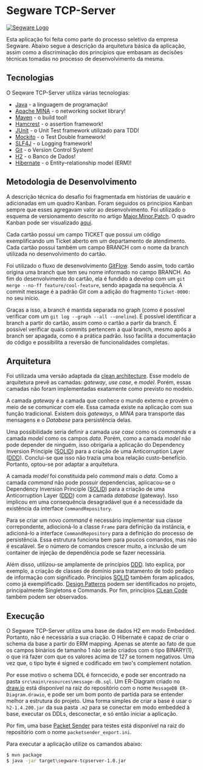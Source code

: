 # Segware TCP-Server

[![Segware Logo](https://i.imgur.com/trwmfQz.jpg)](https://www.segware.com/)

Esta aplicação foi feita como parte do processo seletivo da empresa Segware. Abaixo segue a descrição da arquitetura básica da aplicação, assim como a discriminação dos princípios que embasam as decisões técnicas tomadas no processo de desenvolvimento da mesma.

## Tecnologias

O Seqware TCP-Server utiliza várias tecnologias:

  - [Java] - a linguagem  de programação!
  - [Apache MINA] - o networking socket library!
  - [Maven] - o build tool!
  - [Hamcrest] - o assertion framework!
  - [JUnit] - o Unit Test framework utilizado para TDD!
  - [Mockito] - o Test Double framework!
  - [SLF4J] - o Logging framework!
  - [Git] - o Version Control System!
  - [H2] - o Banco de Dados!
  - [Hibernate] - o Entity–relationship model (ERM)!

## Metodologia de Desenvolvimento

A descrição técnica do desafio foi fragmentada em histórias de uauário e adicionadas em um quadro Kanban. Foram seguidos os princípios Kanban sempre que esses agregavam valor ao desenvolvimento. Foi utilizado o esquema de versionamento descrito no artigo [Major.Minor.Patch]. O quadro Kanban pode ser visualizado [aqui](https://trello.com/b/FuH1XPtD/segware-tcp-server).

Cada cartão possui um campo TICKET que possui um código exemplificando um Ticket aberto em um departamento de atendimento. Cada cartão possui também um campo BRANCH com o nome da branch utilizada no desenvolvimento do cartão. 

Foi utilizado o fluxo de desenvolvimento [GitFlow]. Sendo assim, todo cartão origina uma branch que tem seu nome informado no campo BRANCH. Ao fim do desenvolvimento do cartão, ela é fundido a develop com um `git merge --no-ff feature/cool-feature`, sendo apagada na sequência. A commit message é a padrão Git com a adição do fragmento `Ticket-0000:` no seu início.

Graças a isso, a branch é mantida separada no graph (como é possível verificar com um `git log --graph --all --oneline`). É possível identificar a branch a partir do cartão, assim como o cartão a partir da branch. É possível verificar quais commits pertencem a qual branch, mesmo após a branch ser apagada, como é a prática padrão. Isso facilita a documentação do código e possibilita a reversão de funcionalidades completas.

## Arquitetura

Foi utilizada uma versão adaptada da [clean architecture]. Esse modelo de arquitetura prevê as camadas: *gateway*, *use case*, e *model*. Porém, essas camadas não foram implementadas exatamente como previsto no modelo.

A camada *gateway* é a camada que conhece o mundo externo e provém o meio de se comunicar com ele. Essa camada existe na aplicação com sua função tradicional. Existem dois *gateways*, o *MINA* para transporte das mensagens e o *Database* para persistência delas.

Uma possibilidade seria definir a camada *use case* como os *commands* e a camada *model* como os campos *data*. Porém, como a camada *model* não pode depender de ninguém, isso obrigaria a aplicação do Dependency Inversion Principle ([SOLID]) para a criação de uma Anticorruption Layer ([DDD]). Conclui-se que isso não trazia uma boa relação custo-benefício. Portanto, optou-se por adaptar a arquitetura.

A camada *model* foi constituida pelo *command* mais o *data*. Como a camada *command* não pode possuir dependencias, aplicacou-se o Dependency Inversion Principle ([SOLID]) para a criação de uma Anticorruption Layer ([DDD]) com a camada *database* (gateway). Isso implicou em uma consequência desagradável que é a necessidade da existência da interface `CommandRepository`.

Para se criar um novo *command* é necessário implementar sua classe correpondente, adiocioná-lo a classe `Frame` para definição da instância, e adicioná-lo a interface `CommandRepository` para a definição do processo de persistência. Essa estrutura funciona bem para poucos comandos, mas não é escalável. Se o número de comandos crescer muito, a inclusão de um container de injeção de dependência pode se fazer necessária.

Além disso, utilizou-se amplamente de princípios [DDD]. Isto explica, por exemplo, a criação de classes de domínio para tratamento de todo pedaço de informação com significado. Princípios [SOLID] também foram aplicados, como já exemplificado. [Design Patterns] podem ser identificados no projeto, principalmente Singletons e Commands. Por fim, princípios [CLean Code] também podem ser observados.

## Execução

O Segware TCP-Server utiliza uma base de dados H2 em modo Embedded. Portanto, não é necessária a sua criação. O Hibernate é capaz de criar o schema da base a partir do ERM mapping. Apenas se atente ao fato de que os campos binários de tamanho 1 não serão criados com o tipo BINARY(1), o que irá fazer com que os valores acima de 127 se tornem negativos. Uma vez que, o tipo byte é signed e codificado em two's complement notation.

Por esse motivo o schema DDL é forncecido, e pode ser encontrado na pasta `src\main\resources\message-db.sql`. Um ER-Diagram criado no [draw.io](https://app.diagrams.net/) está disponível na raiz do repositório com o nome `MessageDB ER-Diagram.drawio`, e pode ser um bom ponto de partida para se entender melhor a estrutura do projeto. Uma forma simples de criar a base é usar o `h2-1.4.200.jar` da sua pasta `.m2` para se conectar em modo embedded à base, executar os DDLs, desconectar, e só então iniciar a aplicação.

Por fim, uma base [Packet Sender](https://packetsender.com/) para testes está disponível na raiz do repositório com o nome `packetsender_export.ini`.

Para executar a aplicação utilize os camandos abaixo:
```sh
$ mvn package
$ java -jar target\segware-tcpserver-1.0.jar
```



   [Java]: <https://www.oracle.com/java/>
   [Apache MINA]: <https://mina.apache.org/>
   [Maven]: <https://maven.apache.org/>
   [Hamcrest]: <http://hamcrest.org/>
   [JUnit]: <https://junit.org/junit4/>
   [Mockito]: <https://site.mockito.org/>
   [SLF4J]: <https://www.slf4j.org/>
   [Git]: <https://git-scm.com/>
   [H2]: <https://www.h2database.com/html/main.html>
   [Hibernate]: <https://hibernate.org/>
   
   [GitFlow]: <https://nvie.com/posts/a-successful-git-branching-model/>
   [Major.Minor.Patch]: <https://medium.com/fiverr-engineering/major-minor-patch-a5298e2e1798>
   [clean architecture]: <https://www.amazon.com.br/Clean-Architecture-Craftsmans-Software-Structure-ebook/dp/B075LRM681?tag=goog0ef-20&smid=A18CNA8NWQSYHH&ascsubtag=go_1686871380_65779544836_327582895583_aud-580930410671:pla-581169666159_c_>
   [SOLID]: <https://www.amazon.com.br/Software-Development-Principles-Patterns-Practices/dp/0135974445/ref=sr_1_1?__mk_pt_BR=%C3%85M%C3%85%C5%BD%C3%95%C3%91&dchild=1&keywords=Agile+Principles%2C+Patterns%2C+and+Practices&qid=1600697072&sr=8-1>
   [DDD]: <https://www.amazon.com.br/Domain-Driven-Design-Tackling-Complexity-Software-ebook/dp/B00794TAUG/ref=sr_1_2?__mk_pt_BR=%C3%85M%C3%85%C5%BD%C3%95%C3%91&crid=37VKJ8PYIN0B0&dchild=1&keywords=domain+driven+design&qid=1600697130&sprefix=domain+%2Caps%2C280&sr=8-2>
   [Clean Code]: <https://www.amazon.com.br/Clean-Code-Handbook-Software-Craftsmanship-ebook/dp/B001GSTOAM/ref=sr_1_1?__mk_pt_BR=%C3%85M%C3%85%C5%BD%C3%95%C3%91&crid=1Z7NDO6EH178J&dchild=1&keywords=clean+code&qid=1600698175&sprefix=clean+%2Caps%2C301&sr=8-1>
   [Design Patterns]: <https://www.amazon.com.br/Design-Patterns-Elements-Reusable-Object-Oriented/dp/0201633612/ref=sr_1_2?__mk_pt_BR=%C3%85M%C3%85%C5%BD%C3%95%C3%91&dchild=1&keywords=design+patterns&qid=1600698208&sr=8-2>
